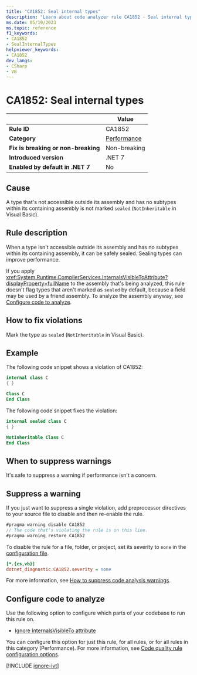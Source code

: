 ```yaml
---
title: "CA1852: Seal internal types"
description: "Learn about code analyzer rule CA1852 - Seal internal types."
ms.date: 05/19/2023
ms.topic: reference
f1_keywords:
- CA1852
- SealInternalTypes
helpviewer_keywords:
- CA1852
dev_langs:
- CSharp
- VB
---
```


# CA1852: Seal internal types

|                                     | Value                                  |
| ----------------------------------- | -------------------------------------- |
| **Rule ID**                         | CA1852                                 |
| **Category**                        | [Performance](performance-warnings.md) |
| **Fix is breaking or non-breaking** | Non-breaking                           |
| **Introduced version**              | .NET 7                                 |
| **Enabled by default in .NET 7**    | No                                     |

## Cause

A type that's not accessible outside its assembly and has no subtypes within its containing assembly is not marked `sealed` (`NotInheritable` in Visual Basic).

## Rule description

When a type isn't accessible outside its assembly and has no subtypes within its containing assembly, it can be safely sealed. Sealing types can improve performance.

If you apply <xref:System.Runtime.CompilerServices.InternalsVisibleToAttribute?displayProperty=fullName> to the assembly that's being analyzed, this rule doesn't flag types that aren't marked as `sealed` by default, because a field may be used by a friend assembly. To analyze the assembly anyway, see [Configure code to analyze](#configure-code-to-analyze).

## How to fix violations

Mark the type as `sealed` (`NotInheritable` in Visual Basic).

## Example

The following code snippet shows a violation of CA1852:

```csharp
internal class C
{ }
```

```vb
Class C
End Class
```

The following code snippet fixes the violation:

```csharp
internal sealed class C
{ }
```

```vb
NotInheritable Class C
End Class
```

## When to suppress warnings

It's safe to suppress a warning if performance isn't a concern.

## Suppress a warning

If you just want to suppress a single violation, add preprocessor directives to your source file to disable and then re-enable the rule.

```csharp
#pragma warning disable CA1852
// The code that's violating the rule is on this line.
#pragma warning restore CA1852
```

To disable the rule for a file, folder, or project, set its severity to `none` in the [configuration file](../configuration-files.md).

```ini
[*.{cs,vb}]
dotnet_diagnostic.CA1852.severity = none
```

For more information, see [How to suppress code analysis warnings](../suppress-warnings.md).

## Configure code to analyze

Use the following option to configure which parts of your codebase to run this rule on.

- [Ignore InternalsVisibleTo attribute](#ignore-internalsvisibleto-attribute)

You can configure this option for just this rule, for all rules, or for all rules in this category (Performance). For more information, see [Code quality rule configuration options](../code-quality-rule-options.md).

[!INCLUDE [ignore-ivt](../includes/ignore-ivt.md)]
